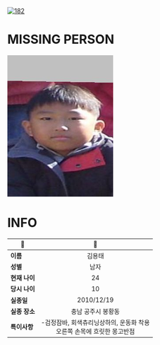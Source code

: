 [![182](https://img.shields.io/badge/%EC%8B%A4%EC%A2%85%EC%8B%A0%EA%B3%A0%EB%8A%94%20%EA%B5%AD%EB%B2%88%EC%97%86%EC%9D%B4-182-blue)](http://safe182.go.kr/index.do)

# MISSING PERSON

<img src="./missing_person.jpg">

# INFO

|🔑|💎|
|--|:--:|
|**이름**|김용태|
|**성별**|남자|
|**현재 나이**|24|
|**당시 나이**|10|
|**실종일**|2010/12/19|
|**실종 장소**|충남 공주시 봉황동 |
|**특이사항**|-검정잠바, 회색츄리닝상하의, 운동화 착용</br>오른쪽 손목에 흐릿한 몽고반점|
